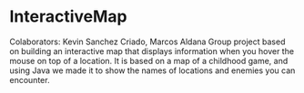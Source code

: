 # InteractiveMap

Colaborators: Kevin Sanchez Criado, Marcos Aldana 
Group project based on building an interactive map that displays information when you hover the mouse on top of a location. It is based on a map of a childhood game, and using Java we made it to show the names of locations and enemies you can encounter.
